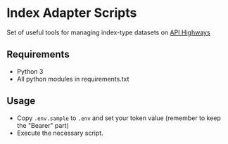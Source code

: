 # Index Adapter Scripts

Set of useful tools for managing index-type datasets on [API Highways](http://apihighways.data4sdgs.org)

## Requirements

- Python 3
- All python modules in requirements.txt

## Usage

- Copy `.env.sample` to `.env` and set your token value (remember to keep the "Bearer" part)
- Execute the necessary script.